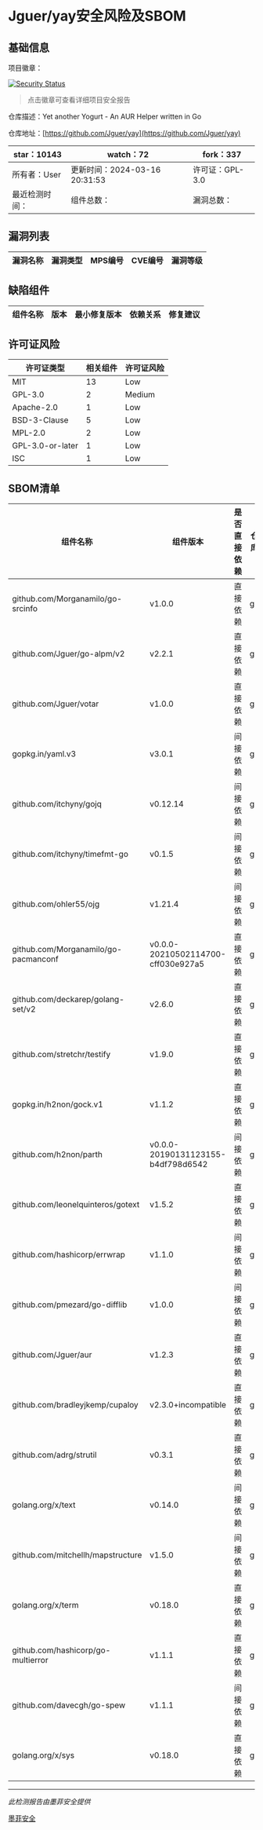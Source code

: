 # Jguer/yay安全风险及SBOM

## 基础信息

项目徽章：

[![Security Status](https://www.murphysec.com/platform3/v31/badge/1769092962195034112.svg)](https://www.murphysec.com/console/report/1769078057853046784/1769092962195034112)

> 点击徽章可查看详细项目安全报告

仓库描述：Yet another Yogurt - An AUR Helper written in Go

仓库地址：[https://github.com/Jguer/yay](https://github.com/Jguer/yay)

| star：10143 | watch：72 | fork：337 |
| ----------- | -------------- | ------------ |
| 所有者：User | 更新时间：2024-03-16 20:31:53 | 许可证：GPL-3.0 |
| 最近检测时间： | 组件总数： | 漏洞总数： |




## 漏洞列表

| 漏洞名称 | 漏洞类型 | MPS编号 | CVE编号 | 漏洞等级 |
| ------- | ------ | ------- | ------ | ----- |





## 缺陷组件

| 组件名称 | 版本 | 最小修复版本 | 依赖关系 | 修复建议 |
| -------- | ---- | ------------ | -------- | -------- |





## 许可证风险

| 许可证类型 | 相关组件 | 许可证风险 |
| ---------- | -------- | ---------- |
|MIT|13|Low|
|GPL-3.0|2|Medium|
|Apache-2.0|1|Low|
|BSD-3-Clause|5|Low|
|MPL-2.0|2|Low|
|GPL-3.0-or-later|1|Low|
|ISC|1|Low|




## SBOM清单

| 组件名称 | 组件版本 | 是否直接依赖 | 仓库 |
| -------- | -------- | ------------ | ---- |
|github.com/Morganamilo/go-srcinfo|v1.0.0|直接依赖|go|
|github.com/Jguer/go-alpm/v2|v2.2.1|直接依赖|go|
|github.com/Jguer/votar|v1.0.0|直接依赖|go|
|gopkg.in/yaml.v3|v3.0.1|间接依赖|go|
|github.com/itchyny/gojq|v0.12.14|间接依赖|go|
|github.com/itchyny/timefmt-go|v0.1.5|间接依赖|go|
|github.com/ohler55/ojg|v1.21.4|间接依赖|go|
|github.com/Morganamilo/go-pacmanconf|v0.0.0-20210502114700-cff030e927a5|直接依赖|go|
|github.com/deckarep/golang-set/v2|v2.6.0|直接依赖|go|
|github.com/stretchr/testify|v1.9.0|直接依赖|go|
|gopkg.in/h2non/gock.v1|v1.1.2|直接依赖|go|
|github.com/h2non/parth|v0.0.0-20190131123155-b4df798d6542|间接依赖|go|
|github.com/leonelquinteros/gotext|v1.5.2|直接依赖|go|
|github.com/hashicorp/errwrap|v1.1.0|间接依赖|go|
|github.com/pmezard/go-difflib|v1.0.0|间接依赖|go|
|github.com/Jguer/aur|v1.2.3|直接依赖|go|
|github.com/bradleyjkemp/cupaloy|v2.3.0+incompatible|直接依赖|go|
|github.com/adrg/strutil|v0.3.1|直接依赖|go|
|golang.org/x/text|v0.14.0|间接依赖|go|
|github.com/mitchellh/mapstructure|v1.5.0|间接依赖|go|
|golang.org/x/term|v0.18.0|直接依赖|go|
|github.com/hashicorp/go-multierror|v1.1.1|直接依赖|go|
|github.com/davecgh/go-spew|v1.1.1|间接依赖|go|
|golang.org/x/sys|v0.18.0|直接依赖|go|


------

*此检测报告由墨菲安全提供*

[墨菲安全](www.murphysec.com)